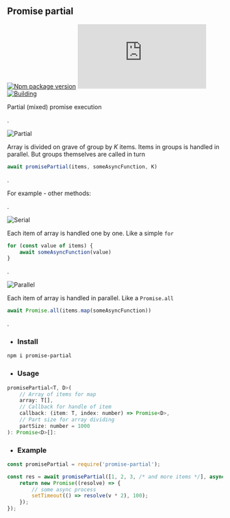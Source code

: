 ## Promise partial
[![Npm package version](https://badgen.net/npm/v/promise-partial)](https://npmjs.com/package/promise-partial)
[![Small size](https://badge-size.herokuapp.com/neki-dev/promise-partial/master/dist/index.js)](https://github.com/neki-dev/promise-partial/blob/master/dist/index.js)
[![Building](https://github.com/neki-dev/promise-partial/actions)](https://github.com/neki-dev/promise-partial/actions/workflows/npm.yml/badge.svg)

Partial (mixed) promise execution

.

![Partial](https://i.ibb.co/J2ZcvzV/partial.png)

Array is divided on grave of group by _K_ items. Items in groups is handled in parallel. But groups themselves are called in turn
```javascript
await promisePartial(items, someAsyncFunction, K)
```
.

For example - other methods:

.

![Serial](https://i.ibb.co/n77YP3n/serial.png)

Each item of array is handled one by one. Like a simple `for`
```javascript
for (const value of items) {
    await someAsyncFunction(value)
}
```

.

![Parallel](https://i.ibb.co/hM5RTC5/parallel.png)

Each item of array is handled in parallel. Like a `Promise.all`
```javascript
await Promise.all(items.map(someAsyncFunction))
```

.

* ### Install

```sh
npm i promise-partial
```

* ### Usage

```js
promisePartial<T, D>(
    // Array of items for map
    array: T[],
    // Callback for handle of item
    callback: (item: T, index: number) => Promise<D>,
    // Part size for array dividing
    partSize: number = 1000
): Promise<D>[]:
```

* ### Example

```js
const promisePartial = require('promise-partial');

const res = await promisePartial([1, 2, 3, /* and more items */], async (v) => {
    return new Promise((resolve) => {
        // some async process
        setTimeout(() => resolve(v * 2), 100);
    });
});
```
